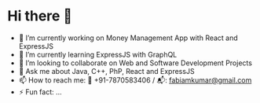 <h1>Hi there 👋</h1>
<!--
**kumarAbhi-kumar/kumarAbhi-kumar** is a ✨ _special_ ✨ repository because its `README.md` (this file) appears on your GitHub profile. Here are some ideas to get you started:
-->

- 🔭 I’m currently working on Money Management App with React and ExpressJS <br>
- 🌱 I’m currently learning ExpressJS with GraphQL <br>
- 👯 I’m looking to collaborate on Web and Software Development Projects <br>
- 💬 Ask me about Java, C++, PhP, React and ExpressJS <br>
- 📫 How to reach me: 🤙 +91-7870583406 / 📬: fabiamkumar@gmail.com <br>
- ⚡ Fun fact: ... <br>
  <!-- - 😄 Pronouns:  -->



